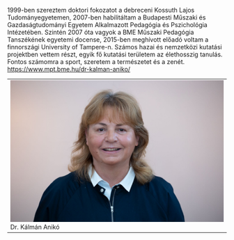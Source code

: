 ﻿---
layout: page_kutej_profilok
tud_idopont: 0
kutej_programfelelos_eloado: 
kutej_programfelelos: 
kutej_eloado: Dr. Kálmán Anikó
---
1999-ben szereztem doktori fokozatot a debreceni Kossuth Lajos Tudományegyetemen, 2007-ben habilitáltam a Budapesti Műszaki és Gazdaságtudományi Egyetem Alkalmazott Pedagógia és Pszichológia Intézetében. Szintén 2007 óta vagyok a BME Műszaki Pedagógia Tanszékének egyetemi docense, 2015-ben meghívott előadó voltam a finnországi University of Tampere-n. Számos hazai és nemzetközi kutatási projektben vettem részt, egyik fő kutatási területem az élethosszig tanulás. Fontos számomra a sport, szeretem a természetet és a zenét. https://www.mpt.bme.hu/dr-kalman-aniko/




 <table class="picture">
<tr>
<td>

<div class="gallery">
    <img src="images/kalman_aniko.jpg" max-width="250" max-height="200">
  <div class="desc">Dr. Kálmán Anikó</div>
</div>

</td>
</tr>
</table>
